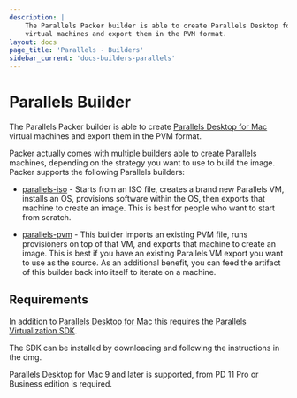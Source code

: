 ```yaml
---
description: |
    The Parallels Packer builder is able to create Parallels Desktop for Mac
    virtual machines and export them in the PVM format.
layout: docs
page_title: 'Parallels - Builders'
sidebar_current: 'docs-builders-parallels'
---
```


# Parallels Builder

The Parallels Packer builder is able to create [Parallels Desktop for
Mac](https://www.parallels.com/products/desktop/) virtual machines and export
them in the PVM format.

Packer actually comes with multiple builders able to create Parallels machines,
depending on the strategy you want to use to build the image. Packer supports
the following Parallels builders:

-   [parallels-iso](/docs/builders/parallels-iso.html) - Starts from an ISO file,
    creates a brand new Parallels VM, installs an OS, provisions software within
    the OS, then exports that machine to create an image. This is best for people
    who want to start from scratch.

-   [parallels-pvm](/docs/builders/parallels-pvm.html) - This builder imports an
    existing PVM file, runs provisioners on top of that VM, and exports that
    machine to create an image. This is best if you have an existing Parallels VM
    export you want to use as the source. As an additional benefit, you can feed
    the artifact of this builder back into itself to iterate on a machine.

## Requirements

In addition to [Parallels Desktop for
Mac](https://www.parallels.com/products/desktop/) this requires the [Parallels
Virtualization SDK](https://www.parallels.com/downloads/desktop/).

The SDK can be installed by downloading and following the instructions in the
dmg.

Parallels Desktop for Mac 9 and later is supported, from PD 11 Pro or Business
edition is required.

